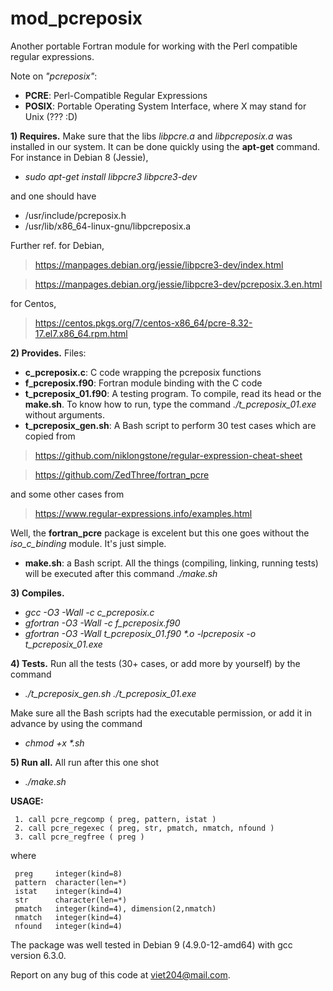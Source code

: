 # mod_pcreposix

Another portable Fortran module for working with the Perl compatible regular expressions.

Note on _"pcreposix"_: 
+ **PCRE**: Perl-Compatible Regular Expressions
+ **POSIX**: Portable Operating System Interface, where X may stand for Unix (??? :D)

**1) Requires.** Make sure that the libs _libpcre.a_ and _libpcreposix.a_ was installed in our system. It can be done quickly using the **apt-get** command. For instance in Debian 8 (Jessie), 
+ _sudo apt-get install libpcre3 libpcre3-dev_

and one should have 
+ /usr/include/pcreposix.h
+ /usr/lib/x86_64-linux-gnu/libpcreposix.a

Further ref. for Debian, 
> https://manpages.debian.org/jessie/libpcre3-dev/index.html

> https://manpages.debian.org/jessie/libpcre3-dev/pcreposix.3.en.html

for Centos,  

> https://centos.pkgs.org/7/centos-x86_64/pcre-8.32-17.el7.x86_64.rpm.html

**2) Provides.** Files:
+ **c_pcreposix.c**: C code wrapping the pcreposix functions
+ **f_pcreposix.f90**: Fortran module binding with the C code
+ **t_pcreposix_01.f90**: A testing program. To compile, read its head or the **make.sh**. To know how to run, type the command  _./t_pcreposix_01.exe_ without arguments.
+ **t_pcreposix_gen.sh**: A Bash script to perform 30 test cases which are copied from 

> https://github.com/niklongstone/regular-expression-cheat-sheet

> https://github.com/ZedThree/fortran_pcre

and some other cases from 

> https://www.regular-expressions.info/examples.html

Well, the **fortran_pcre** package is excelent but this one goes without the _iso_c_binding_ module. It's just simple.

+ **make.sh**: a Bash script. All the things (compiling, linking, running tests) will be executed after this command _./make.sh_

**3) Compiles.**
+ _gcc -O3 -Wall -c c_pcreposix.c_
+ _gfortran -O3 -Wall -c f_pcreposix.f90_
+ _gfortran -O3 -Wall t_pcreposix_01.f90 *.o -lpcreposix -o t_pcreposix_01.exe_

**4) Tests.** Run all the tests (30+ cases, or add more by yourself) by the command 
+ _./t_pcreposix_gen.sh ./t_pcreposix_01.exe_

Make sure all the Bash scripts had the executable permission, or add it in advance by using the command 
+ _chmod +x *.sh_

**5) Run all.** All run after this one shot

+ _./make.sh_

**USAGE:**

     1. call pcre_regcomp ( preg, pattern, istat ) 
     2. call pcre_regexec ( preg, str, pmatch, nmatch, nfound ) 
     3. call pcre_regfree ( preg ) 
   
   where 
   
     preg     integer(kind=8)
     pattern  character(len=*)
     istat    integer(kind=4)
     str      character(len=*)
     pmatch   integer(kind=4), dimension(2,nmatch)
     nmatch   integer(kind=4)
     nfound   integer(kind=4)

The package was well tested in Debian 9 (4.9.0-12-amd64) with gcc version 6.3.0.

Report on any bug of this code at viet204@mail.com.
